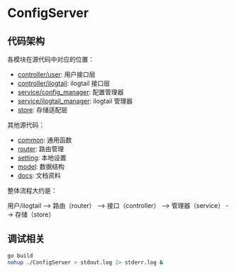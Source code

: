# ConfigServer

## 代码架构

各模块在源代码中对应的位置：

* [controller/user](controller/user): 用户接口层
* [controller/ilogtail](controller/ilogtail): ilogtail 接口层
* [service/config_manager](service/config_manager): 配置管理器
* [service/ilogtail_manager](service/ilogtail_manager): ilogtail 管理器
* [store](store): 存储适配层

其他源代码：

* [common](common): 通用函数
* [router](router): 路由管理
* [setting](setting): 本地设置
* [model](model): 数据结构
* [docs](docs): 文档资料

整体流程大约是：

用户/ilogtail --> 路由（router） --> 接口（controller） --> 管理器（service） --> 存储（store）

## 调试相关

``` bash
go build
nohup ./ConfigServer > stdout.log 2> stderr.log &
```
